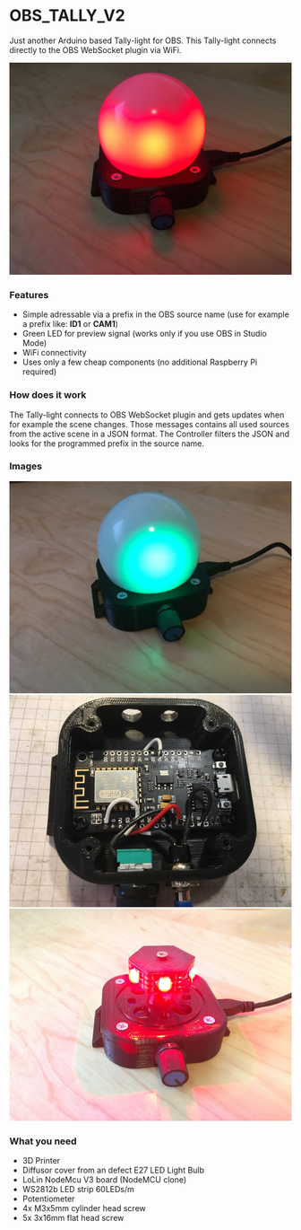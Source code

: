 # OBS_TALLY_V2

Just another Arduino based Tally-light for OBS.
This Tally-light connects directly to the OBS WebSocket plugin via WiFi.

![IMG_live-active](/images/IMG_live-active.JPG)

### Features
- Simple adressable via a prefix in the OBS source name (use for example a prefix like: **ID1** or **CAM1**)
- Green LED for preview signal (works only if you use OBS in Studio Mode)
- WiFi connectivity
- Uses only a few cheap components (no additional Raspberry Pi required)

### How does it work
The Tally-light connects to OBS WebSocket plugin and gets updates when for example the scene changes.
Those messages contains all used sources from the active scene in a JSON format.
The Controller filters the JSON and looks for the programmed prefix in the source name.

### Images
![IMG_preview-active](/images/IMG_preview-active.JPG)
![IMG_without-cover](/images/IMG_without-cover.JPG)
![IMG_without-diffusor](/images/IMG_without-diffusor.JPG)

### What you need
- 3D Printer
- Diffusor cover from an defect E27 LED Light Bulb
- LoLin NodeMcu V3 board (NodeMCU clone)
- WS2812b LED strip 60LEDs/m
- Potentiometer
- 4x M3x5mm cylinder head screw
- 5x 3x16mm flat head screw